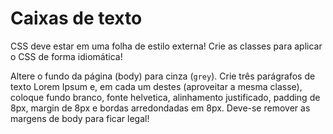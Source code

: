 # Caixas de texto

CSS deve estar em uma folha de estilo externa!
Crie as classes para aplicar o CSS de forma idiomática!

Altere o fundo da página (body) para cinza (`grey`). Crie três parágrafos de texto Lorem Ipsum e, em cada um destes (aproveitar a mesma classe), coloque fundo branco, fonte helvetica, alinhamento justificado, padding de 8px, margin de 8px e bordas arredondadas em 8px. Deve-se remover as margens de body para ficar legal!
